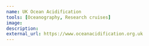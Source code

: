 ```yaml
---
name: UK Ocean Acidification
tools: [Oceanography, Research cruises]
image:
description: 
external_url: https://www.oceanacidification.org.uk
---
```

